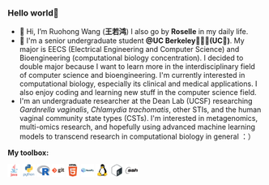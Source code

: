 ### Hello world👋

- 👋 Hi, I’m Ruohong Wang (**王若鸿**) I also go by **Roselle** in my daily life. 
- 💙 I'm a senior undergraduate student **@UC Berkeley💙💛🐻(UC🥦)**. My major is EECS (Electrical Engineering and Computer Science) and Bioengineering (computational biology concentration). I decided to double major because I want to learn more in the interdisciplinary field of computer science and bioengineering. I'm currently interested in computational biology, especially its clinical and medical applications. I also enjoy coding and learning new stuff in the computer science field.
- I'm an undergraduate researcher at the Dean Lab (UCSF) researching *Gardnrella vaginalis*, *Chlamydia trachomatis*, other STIs, and the human vaginal community state types (CSTs). I'm interested in metagenomics, multi-omics research, and hopefully using advanced machine learning models to transcend research in computational biology in general ：）

**My toolbox:**
<p align="left">
  <img src="https://raw.githubusercontent.com/devicons/devicon/master/icons/java/java-original-wordmark.svg" width="25" height="25">
  <img src="https://raw.githubusercontent.com/devicons/devicon/master/icons/python/python-original-wordmark.svg" width="25" height="25">
  <img src="https://raw.githubusercontent.com/devicons/devicon/master/icons/r/r-original.svg" width="25" height="25">
  <img src="https://raw.githubusercontent.com/devicons/devicon/master/icons/git/git-original-wordmark.svg" width="25" height="25">
  <img src="https://raw.githubusercontent.com/devicons/devicon/master/icons/html5/html5-original-wordmark.svg" width="25" height="25">
  <img src="https://raw.githubusercontent.com/devicons/devicon/master/icons/numpy/numpy-original-wordmark.svg" width="25" height="25">
  <img src="https://raw.githubusercontent.com/devicons/devicon/master/icons/linux/linux-original.svg" width="25" height="25">
  <img src="https://raw.githubusercontent.com/devicons/devicon/master/icons/bash/bash-original.svg" width="25" height="25">
  <img src="https://raw.githubusercontent.com/devicons/devicon/master/icons/ssh/ssh-original-wordmark.svg" width="25" height="25">
</p>

<!---
Garlic-rw/Garlic-rw is a ✨ special ✨ repository because its `README.md` (this file) appears on your GitHub profile.
You can click the Preview link to take a look at your changes.
--->
